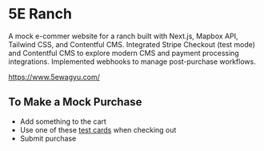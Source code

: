# 5E Ranch

A mock e-commer website for a ranch built with Next.js, Mapbox API, Tailwind CSS, and Contentful CMS. Integrated Stripe Checkout (test mode) and Contentful CMS to explore modern CMS and payment processing integrations. Implemented webhooks to manage post-purchase workflows.

https://www.5ewagyu.com/

## To Make a Mock Purchase
- Add something to the cart
- Use one of these [test cards](https://docs.stripe.com/testing#cards) when checking out
- Submit purchase

